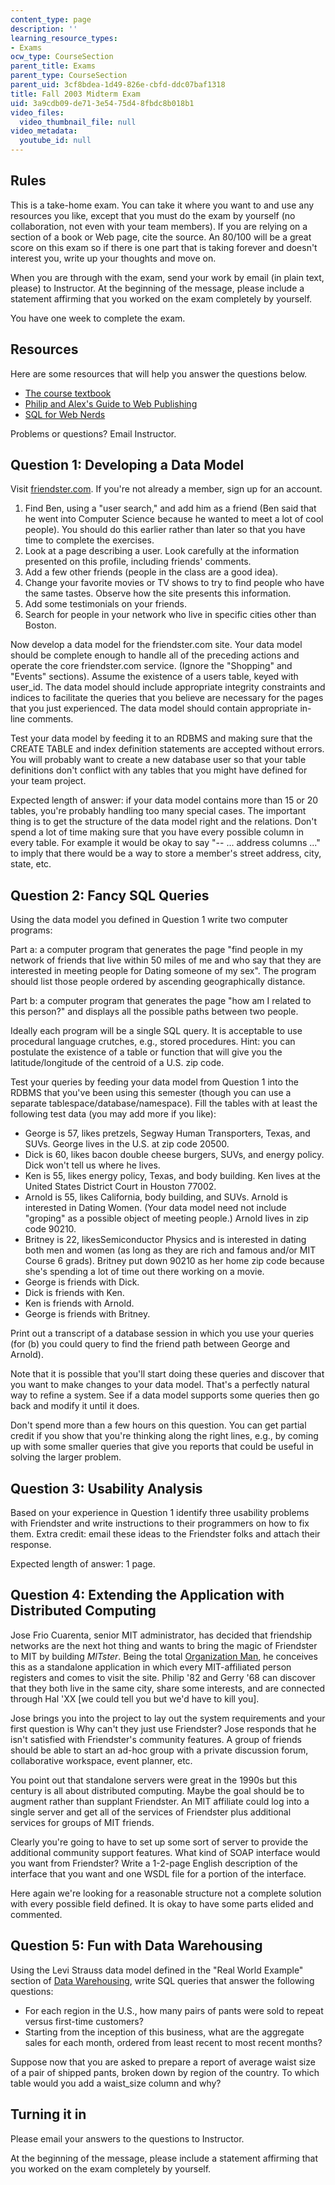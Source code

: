 ```yaml
---
content_type: page
description: ''
learning_resource_types:
- Exams
ocw_type: CourseSection
parent_title: Exams
parent_type: CourseSection
parent_uid: 3cf8bdea-1d49-826e-cbfd-ddc07baf1318
title: Fall 2003 Midterm Exam
uid: 3a9cdb09-de71-3e54-75d4-8fbdc8b018b1
video_files:
  video_thumbnail_file: null
video_metadata:
  youtube_id: null
---
```


Rules
-----

This is a take-home exam. You can take it where you want to and use any resources you like, except that you must do the exam by yourself (no collaboration, not even with your team members). If you are relying on a section of a book or Web page, cite the source. An 80/100 will be a great score on this exam so if there is one part that is taking forever and doesn't interest you, write up your thoughts and move on.

When you are through with the exam, send your work by email (in plain text, please) to Instructor. At the beginning of the message, please include a statement affirming that you worked on the exam completely by yourself.

You have one week to complete the exam.

Resources
---------

Here are some resources that will help you answer the questions below.

*   [The course textbook](http://philip.greenspun.com/internet-application-workbook/) [](http://philip.greenspun.com/internet-application-workbook/) 
*   [Philip and Alex's Guide to Web Publishing](http://philip.greenspun.com/panda/)
*   [SQL for Web Nerds](http://philip.greenspun.com/sql/)

Problems or questions? Email Instructor.

Question 1: Developing a Data Model
-----------------------------------

Visit [friendster.com](http://www.friendster.com). If you're not already a member, sign up for an account.

1.  Find Ben, using a "user search," and add him as a friend (Ben said that he went into Computer Science because he wanted to meet a lot of cool people). You should do this earlier rather than later so that you have time to complete the exercises.
2.  Look at a page describing a user. Look carefully at the information presented on this profile, including friends' comments.
3.  Add a few other friends (people in the class are a good idea).
4.  Change your favorite movies or TV shows to try to find people who have the same tastes. Observe how the site presents this information.
5.  Add some testimonials on your friends.
6.  Search for people in your network who live in specific cities other than Boston.

Now develop a data model for the friendster.com site. Your data model should be complete enough to handle all of the preceding actions and operate the core friendster.com service. (Ignore the "Shopping" and "Events" sections). Assume the existence of a users table, keyed with user\_id. The data model should include appropriate integrity constraints and indices to facilitate the queries that you believe are necessary for the pages that you just experienced. The data model should contain appropriate in-line comments.

Test your data model by feeding it to an RDBMS and making sure that the CREATE TABLE and index definition statements are accepted without errors. You will probably want to create a new database user so that your table definitions don't conflict with any tables that you might have defined for your team project.

Expected length of answer: if your data model contains more than 15 or 20 tables, you're probably handling too many special cases. The important thing is to get the structure of the data model right and the relations. Don't spend a lot of time making sure that you have every possible column in every table. For example it would be okay to say "-- ... address columns ..." to imply that there would be a way to store a member's street address, city, state, etc.

Question 2: Fancy SQL Queries
-----------------------------

Using the data model you defined in Question 1 write two computer programs:

Part a: a computer program that generates the page "find people in my network of friends that live within 50 miles of me and who say that they are interested in meeting people for Dating someone of my sex". The program should list those people ordered by ascending geographically distance.

Part b: a computer program that generates the page "how am I related to this person?" and displays all the possible paths between two people.

Ideally each program will be a single SQL query. It is acceptable to use procedural language crutches, e.g., stored procedures. Hint: you can postulate the existence of a table or function that will give you the latitude/longitude of the centroid of a U.S. zip code.

Test your queries by feeding your data model from Question 1 into the RDBMS that you've been using this semester (though you can use a separate tablespace/database/namespace). Fill the tables with at least the following test data (you may add more if you like):

*   George is 57, likes pretzels, Segway Human Transporters, Texas, and SUVs. George lives in the U.S. at zip code 20500.
*   Dick is 60, likes bacon double cheese burgers, SUVs, and energy policy. Dick won't tell us where he lives.
*   Ken is 55, likes energy policy, Texas, and body building. Ken lives at the United States District Court in Houston 77002.
*   Arnold is 55, likes California, body building, and SUVs. Arnold is interested in Dating Women. (Your data model need not include "groping" as a possible object of meeting people.) Arnold lives in zip code 90210.
*   Britney is 22, likesSemiconductor Physics and is interested in dating both men and women (as long as they are rich and famous and/or MIT Course 6 grads). Britney put down 90210 as her home zip code because she's spending a lot of time out there working on a movie.
*   George is friends with Dick.
*   Dick is friends with Ken.
*   Ken is friends with Arnold.
*   George is friends with Britney.

Print out a transcript of a database session in which you use your queries (for (b) you could query to find the friend path between George and Arnold).

Note that it is possible that you'll start doing these queries and discover that you want to make changes to your data model. That's a perfectly natural way to refine a system. See if a data model supports some queries then go back and modify it until it does.

Don't spend more than a few hours on this question. You can get partial credit if you show that you're thinking along the right lines, e.g., by coming up with some smaller queries that give you reports that could be useful in solving the larger problem.

Question 3: Usability Analysis
------------------------------

Based on your experience in Question 1 identify three usability problems with Friendster and write instructions to their programmers on how to fix them. Extra credit: email these ideas to the Friendster folks and attach their response.

Expected length of answer: 1 page.

Question 4: Extending the Application with Distributed Computing
----------------------------------------------------------------

Jose Frio Cuarenta, senior MIT administrator, has decided that friendship networks are the next hot thing and wants to bring the magic of Friendster to MIT by building _MITster_. Being the total [Organization Man](http://www.english.upenn.edu/~afilreis/50s/whyte-main.html), he conceives this as a standalone application in which every MIT-affiliated person registers and comes to visit the site. Philip '82 and Gerry '68 can discover that they both live in the same city, share some interests, and are connected through Hal 'XX \[we could tell you but we'd have to kill you\].

Jose brings you into the project to lay out the system requirements and your first question is Why can't they just use Friendster? Jose responds that he isn't satisfied with Friendster's community features. A group of friends should be able to start an ad-hoc group with a private discussion forum, collaborative workspace, event planner, etc.

You point out that standalone servers were great in the 1990s but this century is all about distributed computing. Maybe the goal should be to augment rather than supplant Friendster. An MIT affiliate could log into a single server and get all of the services of Friendster plus additional services for groups of MIT friends.

Clearly you're going to have to set up some sort of server to provide the additional community support features. What kind of SOAP interface would you want from Friendster? Write a 1-2-page English description of the interface that you want and one WSDL file for a portion of the interface.

Here again we're looking for a reasonable structure not a complete solution with every possible field defined. It is okay to have some parts elided and commented.

Question 5: Fun with Data Warehousing
-------------------------------------

Using the Levi Strauss data model defined in the "Real World Example" section of [Data Warehousing](http://philip.greenspun.com/sql/data-warehousing), write SQL queries that answer the following questions:

*   For each region in the U.S., how many pairs of pants were sold to repeat versus first-time customers?
*   Starting from the inception of this business, what are the aggregate sales for each month, ordered from least recent to most recent months?

Suppose now that you are asked to prepare a report of average waist size of a pair of shipped pants, broken down by region of the country. To which table would you add a waist\_size column and why?

Turning it in
-------------

Please email your answers to the questions to Instructor.

At the beginning of the message, please include a statement affirming that you worked on the exam completely by yourself.